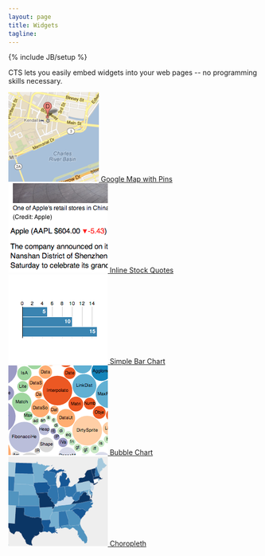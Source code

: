 ```yaml
---
layout: page
title: Widgets
tagline:
---
```

{% include JB/setup %}

<p class="intro">CTS lets you easily embed widgets into your web pages -- no
programming skills necessary.</p>

<div class="widgets">
  <div class="widget">
    <a class="image" href="/widgets/google-map/">
      <img src="/images/widgets/google-map.png" />
    </a>
    <a class="caption" href="/widgets/google-map/">Google Map with Pins</a>
  </div>

  <div class="widget">
    <a class="image" href="/widgets/stock/">
      <img src="/images/widgets/stock-symbol.png" />
    </a>
    <a class="caption" href="/widgets/stock/">Inline Stock Quotes</a>
  </div>

  <div class="widget">
    <a class="image" href="/widgets/barchart/">
      <img src="/images/widgets/barchart.png" />
    </a>
    <a class="caption" href="/widgets/barchart/">Simple Bar Chart</a>
  </div>

  <div class="widget">
    <a class="image" href="/widgets/bubblechart/">
      <img src="/images/widgets/bubblechart.png" />
    </a>
    <a class="caption" href="/widgets/bubblechart/">Bubble Chart</a>
  </div>

  <div class="widget">
    <a class="image" href="/widgets/choropleth/">
      <img src="/images/widgets/choropleth.png" />
    </a>
    <a class="caption" href="/widgets/choropleth/">Choropleth</a>
  </div>



</div>


<script>
$(function() {
  SelectPage("PageWidgets");
});
</script>
